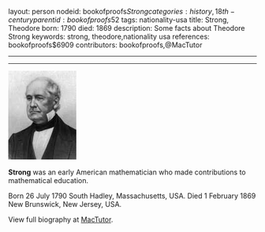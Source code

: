 layout: person
nodeid: bookofproofs$Strong
categories: history,18th-century
parentid: bookofproofs$52
tags: nationality-usa
title: Strong, Theodore
born: 1790
died: 1869
description: Some facts about Theodore Strong
keywords: strong, theodore,nationality usa
references: bookofproofs$6909
contributors: bookofproofs,@MacTutor

---


---

![Strong.jpg](https://github.com/bookofproofs/bookofproofs.github.io/blob/main/_sources/_assets/images/portraits/Strong.jpg?raw=true)

**Strong** was an early American mathematician who made contributions to mathematical education.

Born 26 July 1790 South Hadley, Massachusetts, USA. Died 1 February 1869 New Brunswick, New Jersey, USA.


View full biography at [MacTutor](https://mathshistory.st-andrews.ac.uk/Biographies/Strong/).